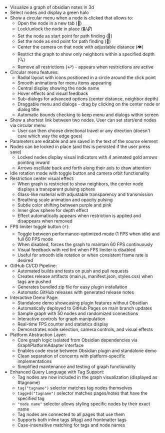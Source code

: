 - Visualize a graph of obsidian notes in 3d
- Select nodes and display a green halo
- Show a circular menu when a node is clicked that allows to:
  - Open the node in a new tab (📄)
  - Lock/unlock the node in place (🔒/🔓)
  - Set the node as start point for path finding (🎯)
  - Set the node as end point for path finding (🏁)
  - Center the camera on that node with adjustable distance (👁️)
  - Restrict the graph to show only neighbors within a specified depth (🔍)
  - Remove all restrictions (↩️) - appears when restrictions are active
- Circular menu features:
  - Radial layout with icons positioned in a circle around the click point
  - Smooth animations for menu items appearing
  - Central display showing the node name
  - Hover effects and visual feedback
  - Sub-dialogs for advanced options (center distance, neighbor depth)
  - Draggable menu and dialogs - drag by clicking on the center node or dialog title
  - Automatic bounds checking to keep menu and dialogs within screen
- Show a shortest link between two nodes. User can set start/end nodes via circular menu
  - User can then choose directional travel or any direction (doesn't care which way the edge goes)
- Parameters are editable and are saved in the text of the source element
- Nodes can be locked in place (and this is persisted if the user press save)
  - Locked nodes display visual indicators with 4 animated gold arrows pointing inward
  - Arrows oscillate back and forth along their axis to draw attention
- Idle rotation mode with toggle button and camera orbit functionality
- Restriction center visual effect:
  - When graph is restricted to show neighbors, the center node displays a transparent pulsing sphere
  - Glass-like material with adjustable transparency and transmission
  - Breathing scale animation and opacity pulsing
  - Subtle color shifting between purple and pink
  - Inner glow sphere for depth effect
  - Effect automatically appears when restriction is applied and disappears when removed
- FPS limiter toggle button (⚡):
  - Toggle between performance-optimized mode (1 FPS when idle) and full 60 FPS mode
  - When disabled, forces the graph to maintain 60 FPS continuously
  - Visual feedback with red tint when FPS limiter is disabled
  - Useful for smooth idle rotation or when consistent frame rate is desired
- GitHub CI/CD Pipeline:
  - Automated builds and tests on push and pull requests
  - Creates release artifacts (main.js, manifest.json, styles.css) when tags are pushed
  - Generates bundled zip file for easy plugin installation
  - Automatic GitHub releases with generated release notes
- Interactive Demo Page:
  - Standalone demo showcasing plugin features without Obsidian
  - Automatically deployed to GitHub Pages on main branch updates
  - Sample graph with 50 nodes and randomized connections
  - Interactive controls for graph manipulation
  - Real-time FPS counter and statistics display
  - Demonstrates node selection, camera controls, and visual effects
- Platform Abstraction Layer:
  - Core graph logic isolated from Obsidian dependencies via GraphPlatformAdapter interface
  - Enables code reuse between Obsidian plugin and standalone demo
  - Clean separation of concerns with platform-specific implementations
  - Simplified maintenance and testing of graph functionality
- Enhanced Query Language with Tag Support:
  - Tag nodes are now included in the graph visualization (displayed as #tagname)
  - `tag("tagname")` selector matches tag nodes themselves
  - `tagged("tagname")` selector matches pages/notes that have the specified tag
  - `"node name"` selector allows styling specific nodes by their exact name
  - Tag nodes are connected to all pages that use them
  - Supports both inline tags (#tag) and frontmatter tags
  - Case-insensitive matching for tags and node names
